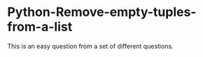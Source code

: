 # Python-Remove-empty-tuples-from-a-list
This is an easy question from a set of different questions.

